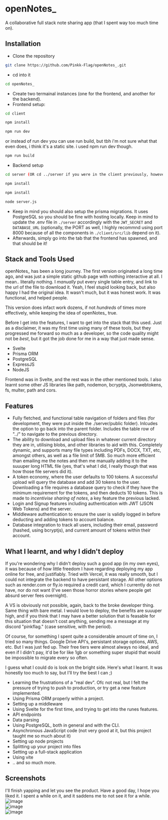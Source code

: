 # openNotes_
A collaborative full stack note sharing app (that I spent way too much time on).


## Installation
- Clone the repository
```bash
git clone https://github.com/Pinkk-Flag/openNotes_.git
```
- cd into it
```bash
cd openNotes_
```
- Create two termainal instances (one for the frontend, and another for the backend).
- Frontend setup:
```bash
cd client
```
```bash
npm install
```
```bash
npm run dev
```
or instead of run dev you can use run build, but tbh i'm not sure what that even does, i think it's a static site. i used npm run dev though.
```bash
npm run build
```
- Backend setup
```bash
cd server (OR cd ../server if you were in the client previously, however if you created a new terminal instance with pwd at openNotes_ use the first command)
```
```bash
npm install
```
```bash
npm install
```
```bash
node server.js
```

- Keep in mind you should also setup the prisma migrations. It uses PostgreSQL so you should be fine with hosting locally. Keep in mind to update the .env file in `./server` accordingly with the `JWT_SECRET` and `DATABASE_URL` (optionally, the PORT as well, I highly recommnd using port 8000 because of all the components in `./client/src/lib` depend on it).
- Afterwards, simply go into the tab that the frontend has spawned, and that should be it!

## Stack and Tools Used
openNotes_ has been a long journey. The first version originated a long time ago, and was just a simple static github page with nothing interactive at all. I mean.. literally nothing. I *manually* put every single table entry, and link to the url of the file to download it. Yeah, I feel stupid looking back, but also happy I had the original idea. It wasn't much, but it was honest work. It was functional, and helped people. 

This version does infact work dozens, if not *hundreds* of times more effectively, while keeping the idea of openNotes_ true.

Before I get into the features, I want to get into the stack that this used. Just as a disclaimer, it was my first time using many of these tools, but they progressed me forward so much as a developer, so the code quality might not be *best*, but it got the job done for me in a way that just made sense.
- Svelte
- Prisma ORM
- PostgreSQL
- ExpressJS
- NodeJS

Frontend was in Svelte, and the rest was in the other mentioned tools. I also learnt some other JS libraries like path, nodemon, bcryptjs, Jsonwebtokens, fs, multer, path and cors. 

## Features
- Fully fletched, and functional table navigation of folders and files (for development, they were put inside the ./server/public folder). Inlcudes the option to go back into the parent folder. Includes the table row of "../" to navigate to the previous directory.
- The ability to download and upload files in whatever current directory they are in, utilising blobs, and other libraries to aid with this. Completely dynamic, and supports many file types including PDFs, DOCX, TXT, etc, amongst others, as well as a file limit of 5MB. So much more efficient than emailing me the notes and then me manually adding it to the suuuper long HTML file (yes, that's what I did, I really though that was how those file servers did it).
- A token economy, where the user defaults to 100 tokens. A successful upload will query the database and add 30 tokens to the user. Downloading a file requires a database query to check if they have the minimum requirement for the tokens, and then deducts 10 tokens. This is made to *incentivise sharing of notes*, a key feature the previous lacked.
- Login and Signup features including authentication with JWT (JSON Web Tokens) and the server.
- Middleware authentication to ensure the user is validly logged in before deducting and adding tokens to account balance.
- Database integration to track all users, including their email, password (hashed, using bcryptjs), and current amount of tokens within their account.

## What I learnt, and why I didn't deploy
If you're wondering why I didn't deploy such a good app (in my own eyes), it was because of how little freedom I have regarding deploying my app online for free, and justifiably. Tried with Vercel, it was really smooth, but I could not integrate the backend to have persistant storage. All other options such as render.com or fly.io required a credit card, which I currently do not have, nor do not want (I've seen those horror stories where people get absurd server fees overnight). 

A VS is obviously not possible, again, back to the broke developer thing. Same thing with bare metal. I would love to deploy, the benefits are suuuper high, and if you think that I may have a better solution that is feasable for this situation that doesn't cost anything, sending me a message at my discord "pinkflag." (case sensitive, with the period). 

Of course, for something I spent quite a considerable amount of time on, I tried so many things. Google Drive API's, persistant storage options, AWS, etc. But I was just fed up. Their free tiers were almost always no ideal, and even if I didn't pay, it'd be for like 1gb or something super stupid that would be impossible to migrate every so often. 

I guess what I could do is look on the bright side.
Here's what I learnt. It was honestly too much to say, but I'll try the best I can ;)
- Learning the frustrations of a "real dev". Ofc not real, but I felt the pressure of trying to push to production, or try get a new feature implemented.
- Using Prisma ORM properly within a project.
- Setting up a middleware
- Using Svelte for the first time, and trying to get into the runes features.
- API endpoints
- Data parsing
- Using PostgreSQL, both in general and with the CLI.
- Asynchronous JavaScript code (not very good at it, but this project taught me so much about it)
- Setting up node projects
- Splitting up your project into files
- Setting up a full-stack application
- Using vite
- .. and so much more.

## Screenshots
I'll finish yapping and let you see the product. Have a good day, I hope you liked it. I spent a while on it, and it saddens me to not see it for a while.
<br>
![image](https://github.com/user-attachments/assets/6a25cb8a-fb44-4c1a-86ae-fcd5f8b7dcea)
<br>
![image](https://github.com/user-attachments/assets/a4b10674-f16b-4a42-bdbc-43a2c3d159e4)
<br>
![image](https://github.com/user-attachments/assets/32c83ded-bbb9-4e8c-b05a-0afa44350b71)


